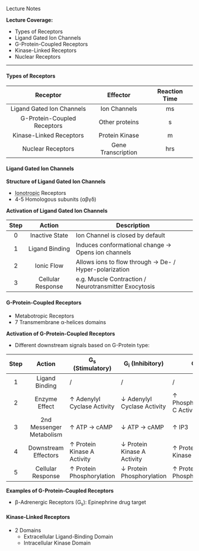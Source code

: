 Lecture Notes

**Lecture Coverage:**
- Types of Receptors
- Ligand Gated Ion Channels
- G-Protein-Coupled Receptors
- Kinase-Linked Receptors
- Nuclear Receptors

---
#### **Types of Receptors**

|        **Receptor**         |    **Effector**    | **Reaction Time** |
| :-------------------------: | :----------------: | :---------------: |
|  Ligand Gated Ion Channels  |    Ion Channels    |        ms         |
| G-Protein-Coupled Receptors |   Other proteins   |         s         |
|   Kinase-Linked Receptors   |   Protein Kinase   |         m         |
|      Nuclear Receptors      | Gene Transcription |        hrs        |


#### **Ligand Gated Ion Channels**
**Structure of Ligand Gated Ion Channels**
- <abbr Title="Allows ionic ligands to pass through after ligand binding">Ionotropic</abbr> Receptors
- 4-5 Homologous subunits (αβγδ)

**Activation of Ligand Gated Ion Channels**

| **Step** |    **Action**     | **Description**                                        |
| :------: | :---------------: | ------------------------------------------------------ |
|    0     |  Inactive State   | Ion Channel is closed by default                       |
|    1     |  Ligand Binding   | Induces conformational change → Opens ion channels     |
|    2     |    Ionic Flow     | Allows ions to flow through → De- / Hyper-polarization |
|    3     | Cellular Response | e.g. Muscle Contraction / Neurotransmitter Exocytosis  |


#### **G-Protein-Coupled Receptors**
- Metabotropic Receptors
- 7 Transmembrane α-helices domains

**Activation of G-Protein-Coupled Receptors**
- Different downstream signals based on G-Protein type:

| **Step** |        **Action**        | G<sub>s</sub> (Stimulatory) | G<sub>i</sub> (Inhibitory)  | G<sub>q</sub>              |
| :------: | :----------------------: | --------------------------- | --------------------------- | -------------------------- |
|    1     |      Ligand Binding      | /                           | /                           | /                          |
|    2     |      Enzyme Effect       | ↑ Adenylyl Cyclase Activity | ↓ Adenylyl Cyclase Activity | ↑ Phospholipase C Activity |
|    3     | 2nd Messenger Metabolism | ↑ ATP → cAMP                | ↓ ATP → cAMP                | ↑ IP3                      |
|    4     |   Downstream Effectors   | ↑ Protein Kinase A Activity | ↓ Protein Kinase A Activity | ↑ Protein Kinase C         |
|    5     |    Cellular Response     | ↑ Protein Phosphorylation   | ↓ Protein Phosphorylation   | ↑ Protein Phosphorylation  |
**Examples of G-Protein-Coupled Receptors**
- β-Adrenergic Receptors (G<sub>s</sub>): Epinephrine drug target


#### **Kinase-Linked Receptors**
- 2 Domains
	- Extracellular Ligand-Binding Domain
	- Intracellular Kinase Domain

